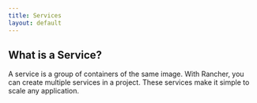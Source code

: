 ```yaml
---
title: Services
layout: default
---
```


## What is a Service? 


<span class="highlight">A service is a group of containers of the same image. With Rancher, you can create multiple services in a project. These services make it simple to scale any application. </span>
